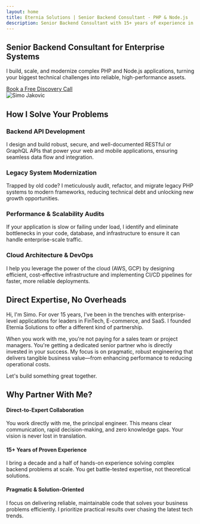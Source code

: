 ```yaml
---
layout: home
title: Eternia Solutions | Senior Backend Consultant - PHP & Node.js
description: Senior Backend Consultant with 15+ years of experience in PHP & Node.js, specializing in scalable enterprise systems, API development, and legacy system modernization for US & European clients.
---
```


<section class="hero">
    <div class="container hero-container">
        <div class="hero-text">
            <h1 class="hero-title">Senior Backend Consultant for Enterprise Systems</h1>
            <p class="hero-subtitle">I build, scale, and modernize complex PHP and Node.js applications, turning your biggest technical challenges into reliable, high-performance assets.</p>
            <a href="mailto:office@eterniasolutions.io?subject=Discovery Call Inquiry" class="cta-button">Book a Free Discovery Call</a>
        </div>
        <div class="hero-image-container">
            <img src="{{ '/assets/img/profile-img.jpg' | relative_url }}" alt="Simo Jakovic" class="profile-image">
        </div>
    </div>
</section>

<section id="services" class="services">
    <div class="container">
        <h2 class="section-title">How I Solve Your Problems</h2>
        <div class="services-grid">
            <div class="service-card">
                <h3>Backend API Development</h3>
                <p>I design and build robust, secure, and well-documented RESTful or GraphQL APIs that power your web and mobile applications, ensuring seamless data flow and integration.</p>
            </div>
            <div class="service-card">
                <h3>Legacy System Modernization</h3>
                <p>Trapped by old code? I meticulously audit, refactor, and migrate legacy PHP systems to modern frameworks, reducing technical debt and unlocking new growth opportunities.</p>
            </div>
            <div class="service-card">
                <h3>Performance & Scalability Audits</h3>
                <p>If your application is slow or failing under load, I identify and eliminate bottlenecks in your code, database, and infrastructure to ensure it can handle enterprise-scale traffic.</p>
            </div>
            <div class="service-card">
                <h3>Cloud Architecture & DevOps</h3>
                <p>I help you leverage the power of the cloud (AWS, GCP) by designing efficient, cost-effective infrastructure and implementing CI/CD pipelines for faster, more reliable deployments.</p>
            </div>
        </div>
    </div>
</section>

<section id="about" class="about">
    <div class="container about-container">
        <div class="about-text">
            <h2 class="section-title">Direct Expertise, No Overheads</h2>
            <p>Hi, I'm Simo. For over 15 years, I've been in the trenches with enterprise-level applications for leaders in FinTech, E-commerce, and SaaS. I founded Eternia Solutions to offer a different kind of partnership.</p>
            <p>When you work with me, you're not paying for a sales team or project managers. You're getting a dedicated senior partner who is directly invested in your success. My focus is on pragmatic, robust engineering that delivers tangible business value—from enhancing performance to reducing operational costs.</p>
            <p>Let's build something great together.</p>
        </div>
    </div>
</section>

<section id="why-me" class="why-me">
     <div class="container">
        <h2 class="section-title">Why Partner With Me?</h2>
         <div class="why-me-grid">
             <div class="why-me-card">
                 <h4>Direct-to-Expert Collaboration</h4>
                 <p>You work directly with me, the principal engineer. This means clear communication, rapid decision-making, and zero knowledge gaps. Your vision is never lost in translation.</p>
             </div>
             <div class="why-me-card">
                 <h4>15+ Years of Proven Experience</h4>
                 <p>I bring a decade and a half of hands-on experience solving complex backend problems at scale. You get battle-tested expertise, not theoretical solutions.</p>
             </div>
             <div class="why-me-card">
                 <h4>Pragmatic & Solution-Oriented</h4>
                 <p>I focus on delivering reliable, maintainable code that solves your business problems efficiently. I prioritize practical results over chasing the latest tech trends.</p>
             </div>
         </div>
    </div>
</section>